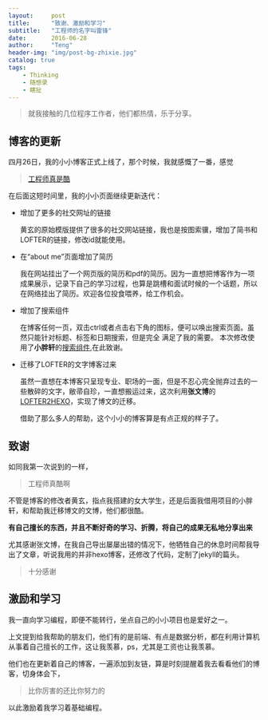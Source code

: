 ```yaml
---
layout:     post
title:      "致谢、激励和学习"
subtitle:   "工程师的名字叫雷锋"
date:       2016-06-28
author:     "Teng"
header-img: "img/post-bg-zhixie.jpg"
catalog: true
tags:
    - Thinking
    - 随想录
    - 瞎扯
---
```

> 就我接触的几位程序工作者，他们都热情，乐于分享。

## 博客的更新 

四月26日，我的小小博客正式上线了，那个时候，我就感慨了一番，感觉
> [工程师真是酷](http://tengblog.com/2016/04/26/Tengblog001/)

在后面这短时间里，我的小小页面继续更新迭代：
- 增加了更多的社交网址的链接

  黄玄的原始模版提供了很多的社交网站链接，我也是按图索骥，增加了简书和LOFTER的链接，修改id就能使用。

- 在“about me”页面增加了简历

  我在网站挂出了一个网页版的简历和pdf的简历。因为一直想把博客作为一项成果展示，记录下自己的学习过程，也算是跳槽和面试时候的一个话题，所以在网络挂出了简历。欢迎各位投食喂养，给工作机会。
  
- 增加了搜索组件

  在博客任何一页，双击ctrl或者点击右下角的图标，便可以唤出搜索页面。虽然只能针对标题、标签和日期搜索，但是完全
  满足了我的需要。
  本次修改使用了**小胖轩**的[搜索组件](https://codeboy.me/2015/07/11/jekyll-search/),在此致谢。

- 迁移了LOFTER的文字博客过来

  虽然一直想在本博客只呈现专业、职场的一面，但是不忍心完全抛弃过去的一些散碎的文字，敝帚自珍，一直想搬运过来，这次利用**张文博**的[LOFTER2HEXO](http://zwb.io/2016/02/26/LOFTER2Hexo-LOFTER%E5%8D%9A%E5%AE%A2%E6%90%AC%E5%AE%B6%E5%88%B0Hexo%E5%B7%A5%E5%85%B7/#comments)，实现了博文的迁移。

  借助了那么多人的帮助，这个小小的博客算是有点正规的样子了。

## 致谢

如同我第一次说到的一样，
> 工程师真酷啊

不管是博客的修改者黄玄，指点我搭建的女大学生，还是后面我借用项目的小胖轩，和帮助我迁移博文的文博，他们都很酷。

**有自己擅长的东西，并且不断好奇的学习、折腾，将自己的成果无私地分享出来**

尤其感谢张文博，在我自己导出屡屡出错的情况下，他牺牲自己的休息时间帮我导出了文章，听说我用的并非hexo博客，还修改了代码，定制了jekyll的篇头。

> 十分感谢
  
## 激励和学习

我一直向学习编程，即便不能转行，坐点自己的小小项目也是爱好之一。

上文提到给我帮助的朋友们，他们有的是前端、有点是数据分析，都在利用计算机从事着自己擅长的工作，这让我羡慕，ps，尤其是工资也让我羡慕。

他们也在更新着自己的博客，一遍添加到友链，算是时刻提醒着我去看看他们的博客，切身体会下，

> 比你厉害的还比你努力的

以此激励着我学习着基础编程。



